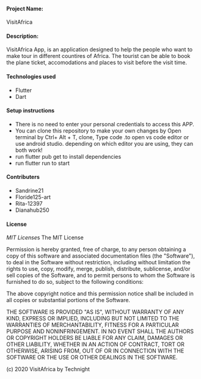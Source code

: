 #### Project Name:
VisitAfrica

#### Description:
 VisitAfrica App, is an application designed to help the people who want to make tour in different countires of Africa. The tourist can be able to book the plane ticket, accomodations and places to visit before the visit time.
#### Technologies used
* Flutter
* Dart
#### Setup instructions
* There is no need to enter your personal credentials to access this APP.
* You can clone this repository to make your own changes by Open terminal by Ctrl+ Alt + T, clone, Type code .to open vs code editor or use android studio. depending on which editor you are using, they can both work!
* run flutter pub get to install dependencies
* run flutter run to start
####  Contributers
* Sandrine21
* Floride125-art
* Rita-12397
* Dianahub250
#### License
 *MIT License*s
The MIT License

Permission is hereby granted, free of charge, to any person obtaining a copy
of this software and associated documentation files (the "Software"), to deal
in the Software without restriction, including without limitation the rights
to use, copy, modify, merge, publish, distribute, sublicense, and/or sell
copies of the Software, and to permit persons to whom the Software is
furnished to do so, subject to the following conditions:

The above copyright notice and this permission notice shall be included in
all copies or substantial portions of the Software.

THE SOFTWARE IS PROVIDED "AS IS", WITHOUT WARRANTY OF ANY KIND, EXPRESS OR
IMPLIED, INCLUDING BUT NOT LIMITED TO THE WARRANTIES OF MERCHANTABILITY,
FITNESS FOR A PARTICULAR PURPOSE AND NONINFRINGEMENT. IN NO EVENT SHALL THE
AUTHORS OR COPYRIGHT HOLDERS BE LIABLE FOR ANY CLAIM, DAMAGES OR OTHER
LIABILITY, WHETHER IN AN ACTION OF CONTRACT, TORT OR OTHERWISE, ARISING FROM,
OUT OF OR IN CONNECTION WITH THE SOFTWARE OR THE USE OR OTHER DEALINGS IN
THE SOFTWARE.

(c) 2020 VisitAfrica by Technight



